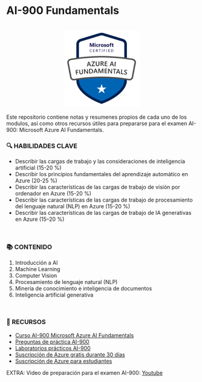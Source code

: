 # AI-900 Fundamentals

<br>

<div align="center">
<img src="images/ai-900-logo.png" alt="ai-900-logo" width="200" height="200">
</div>

<br>
Este repositorio contiene notas y resumenes propios de cada uno de los modulos, así como otros recursos útiles para prepararse para el examen AI-900: Microsoft Azure AI Fundamentals.

<br>


### 🔍 HABILIDADES CLAVE

* Describir las cargas de trabajo y las consideraciones de inteligencia artificial (15-20 %)
* Describir los principios fundamentales del aprendizaje automático en Azure (20-25 %)
* Describir las características de las cargas de trabajo de visión por ordenador en Azure (15-20 %)
* Describir las características de las cargas de trabajo de procesamiento del lenguaje natural (NLP) en Azure (15-20 %)
* Describir las características de las cargas de trabajo de IA generativas en Azure (15–20 %)

<br>

### 📚 CONTENIDO

1. Introducción a AI
2. Machine Learning
3. Computer Vision
4. Procesamiento de lenguaje natural (NLP)
5. Minería de conocimiento e inteligencia de documentos
6. Inteligencia artificial generativa

<br>

### 🔗 RECURSOS 

- [Curso AI-900 Microsoft Azure AI Fundamentals](https://docs.microsoft.com/en-us/learn/paths/ai-fundamentals/)
- [Preguntas de práctica AI-900](https://learn.microsoft.com/es-es/credentials/certifications/azure-ai-fundamentals/?practice-assessment-type=certification#certification-practice-for-the-exam)
- [Laboratorios prácticos AI-900](https://learn.microsoft.com/es-es/credentials/certifications/azure-ai-fundamentals/?practice-assessment-type=certification#certification-practice-for-the-exam)
- [Suscripción de Azure gratis durante 30 días](https://aka.ms/Azure-gratis)
- [Suscripción de Azure para estudiantes](https://azure.microsoft.com/free/students/)

 EXTRA: Video de preparación para el examen AI-900: [Youtube](https://www.youtube.com/watch?v=hHjmr_YOqnU)

<br>